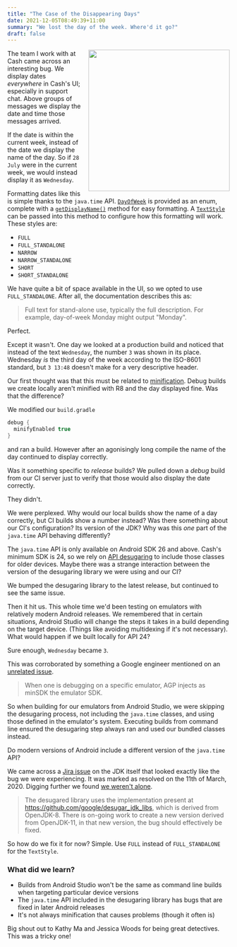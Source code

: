 ```yaml
---
title: "The Case of the Disappearing Days"
date: 2021-12-05T08:49:39+11:00
summary: "We lost the day of the week. Where'd it go?"
draft: false
---
```


<img src="../../img/cash-chat-date.png" style="width: 320px; max-width: 100%; display: inline; float: right; margin-bottom: 8px; margin-left: 16px;">

The team I work with at Cash came across an interesting bug. We display dates _everywhere_ in Cash's UI; especially in support chat. Above groups of messages we display the date and time those messages arrived. 

If the date is within the current week, instead of the date we display the name of the day. So if `28 July` were in the current week, we would instead display it as `Wednesday`.

Formatting dates like this is simple thanks to the `java.time` API. [`DayOfWeek`](https://docs.oracle.com/javase/8/docs/api/java/time/DayOfWeek.html) is provided as an enum, complete with a [`getDisplayName()`](https://docs.oracle.com/javase/8/docs/api/java/time/DayOfWeek.html#getDisplayName-java.time.format.TextStyle-java.util.Locale-) method for easy formatting. A [`TextStyle`](https://docs.oracle.com/javase/8/docs/api/java/time/format/TextStyle.html) can be passed into this method to configure how this formatting will work. These styles are:

- `FULL`
- `FULL_STANDALONE`
- `NARROW`
- `NARROW_STANDALONE`
- `SHORT`
- `SHORT_STANDALONE`

We have quite a bit of space available in the UI, so we opted to use `FULL_STANDALONE`. After all, the documentation describes this as:

> Full text for stand-alone use, typically the full description. For example, day-of-week Monday might output "Monday".

Perfect.

Except it wasn't. One day we looked at a production build and noticed that instead of the text `Wednesday`, the number `3` was shown in its place. Wednesday _is_ the third day of the week according to the ISO-8601 standard, but `3 13:48` doesn't make for a very descriptive header.

Our first thought was that this must be related to [minification](https://developer.android.com/studio/build/shrink-code). Debug builds we create locally aren't minified with R8 and the day displayed fine. Was that the difference?

We modified our `build.gradle`
```groovy
debug {
  minifyEnabled true
}
```
and ran a build. However after an agonisingly long compile the name of the day continued to display correctly.

Was it something specific to _release_ builds? We pulled down a _debug_ build from our CI server just to verify that those would also display the date correctly.

They didn't.

We were perplexed. Why would our local builds show the name of a day correctly, but CI builds show a number instead? Was there something about our CI's configuration? Its version of the JDK? Why was this _one_ part of the `java.time` API behaving differently?

The `java.time` API is only available on Android SDK 26 and above. Cash's minimum SDK is 24, so we rely on [API desugaring](https://developer.android.com/studio/write/java8-support-table) to include those classes for older devices. Maybe there was a strange interaction between the version of the desugaring library we were using and our CI?

We bumped the desugaring library to the latest release, but continued to see the same issue.

Then it hit us. This whole time we'd been testing on emulators with relatively modern Android releases. We remembered that in certain situations, Android Studio will change the steps it takes in a build depending on the target device. (Things like avoiding multidexing if it's not necessary). What would happen if we built locally for API 24?

Sure enough, `Wednesday` became `3`.

This was corroborated by something a Google engineer mentioned on an [unrelated issue](https://issuetracker.google.com/issues/205866514).

> When one is debugging on a specific emulator, AGP injects as minSDK the emulator SDK.

So when building for our emulators from Android Studio, we were skipping the desugaring process, not including the `java.time` classes, and using those defined in the emulator's system. Executing builds from command line ensured the desugaring step always ran and used our bundled classes instead.

Do modern versions of Android include a different version of the `java.time` API?

We came across a [Jira issue](https://bugs.openjdk.java.net/browse/JDK-8146356) on the JDK itself that looked exactly like the bug we were experiencing. It was marked as resolved on the 11th of March, 2020. Digging further we found [we weren't alone](https://issuetracker.google.com/issues/176502609).

> The desugared library uses the implementation present at https://github.com/google/desugar_jdk_libs, which is derived from OpenJDK-8. There is on-going work to create a new version derived from OpenJDK-11, in that new version, the bug should effectively be fixed.

So how do we fix it for now? Simple. Use `FULL` instead of `FULL_STANDALONE` for the `TextStyle`.

### What did we learn?

- Builds from Android Studio won't be the same as command line builds when targeting particular device versions
- The `java.time` API included in the desugaring library has bugs that are fixed in later Android releases
- It's not always minification that causes problems (though it often is)

Big shout out to Kathy Ma and Jessica Woods for being great detectives. This was a tricky one!
